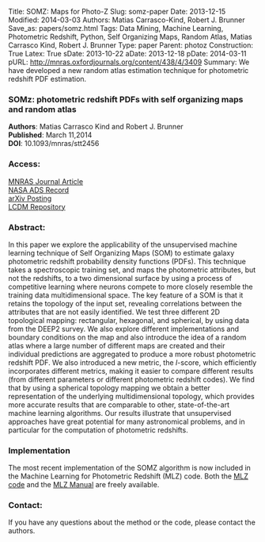 Title: SOMZ: Maps for Photo-Z
Slug: somz-paper
Date: 2013-12-15
Modified: 2014-03-03
Authors: Matias Carrasco-Kind, Robert J. Brunner
Save_as: papers/somz.html
Tags: Data Mining, Machine Learning, Photometric Redshift, Python, Self Organizing Maps, Random Atlas, Matias Carrasco Kind, Robert J. Brunner
Type: paper
Parent: photoz
Construction: True
Latex: True
sDate: 2013-10-22
aDate: 2013-12-18
pDate: 2014-03-11
pURL: http://mnras.oxfordjournals.org/content/438/4/3409
Summary: We have developed a new random atlas estimation technique for photometric redshift PDF estimation.

### SOMz: photometric redshift PDFs with self organizing maps and random atlas

**Authors**: Matias Carrasco Kind and Robert J. Brunner  
**Published**:   March 11,2014  
**DOI**: 10.1093/mnras/stt2456

### Access:
[MNRAS Journal Article](http://mnras.oxfordjournals.org/content/438/4/3409.full)  
[NASA ADS Record](http://adsabs.harvard.edu/cgi-bin/bib_query?arXiv:1312.5753)  
[arXiv Posting](http://arxiv.org/abs/1312.5753)  
[LCDM Repository](/static/papers/somz.pdf)

### Abstract:
In this paper we explore the applicability of the unsupervised machine
learning technique of Self Organizing Maps (SOM) to estimate galaxy
photometric redshift probability density functions (PDFs). This
technique takes a spectroscopic training set, and maps the photometric
attributes, but not the redshifts, to a two dimensional surface by using
a process of competitive learning where neurons compete to more closely
resemble the training data multidimensional space. The key feature of a
SOM is that it retains the topology of the input set, revealing
correlations between the attributes that are not easily identified. We
test three different 2D topological mapping: rectangular, hexagonal, and
spherical, by using data from the DEEP2 survey. We also explore
different implementations and boundary conditions on the map and also
introduce the idea of a random atlas where a large number of different
maps are created and their individual predictions are aggregated to
produce a more robust photometric redshift PDF. We also introduced a new
metric, the $I$-score, which efficiently incorporates different metrics,
making it easier to compare different results (from different parameters
or different photometric redshift codes). We find that by using a
spherical topology mapping we obtain a better representation of the
underlying multidimensional topology, which provides more accurate
results that are comparable to other, state-of-the-art machine learning
algorithms. Our results illustrate that unsupervised approaches have
great potential for many astronomical problems, and in particular for
the computation of photometric redshifts.

### Implementation

The most recent implementation of the SOMZ algorithm is now included in
the Machine Learning for Photometric Redshift (MLZ) code. Both the [MLZ
code](/static/code/MLZ/MLZ-1.0.tar.gz) and the [MLZ
Manual](/static/code/mlz/MLZ-1.0/doc/html/index.html) are freely available.

### Contact:

If you have any questions about the method or the code, please contact
the authors.
